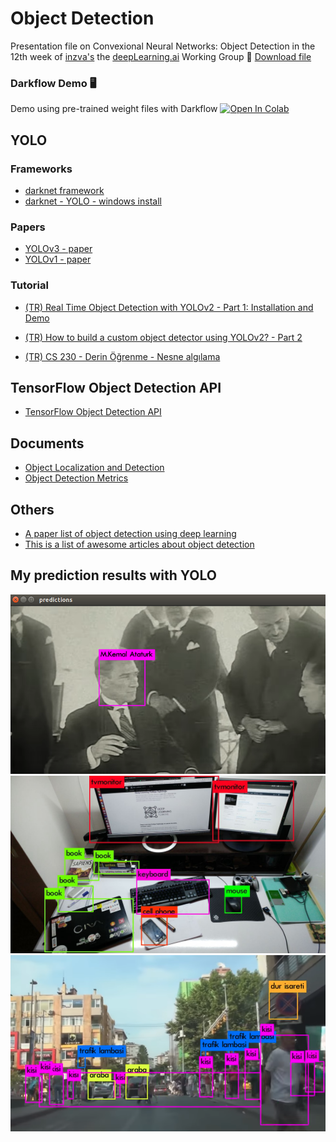 
# Object Detection


Presentation file on Convexional Neural Networks: Object Detection in the 12th week of [inzva's](https://inzva.com/) the [deepLearning.ai](https://www.deeplearning.ai/) Working Group
:paperclip: [Download file](presentation.odp)


### Darkflow Demo 🖥️
Demo using pre-trained weight files with Darkflow
[![Open In Colab](https://colab.research.google.com/assets/colab-badge.svg)](https://colab.research.google.com/github/yavuzKomecoglu/Object-Detection/blob/master/DLTR_YOLOv2-Darkflow.ipynb)


## YOLO
### Frameworks
* [darknet framework](https://pjreddie.com/darknet/yolo/)
* [darknet - YOLO - windows install](https://github.com/AlexeyAB/darknet#how-to-compile-on-windows-using-vcpkg)


### Papers
* [YOLOv3 - paper](https://pjreddie.com/media/files/papers/YOLOv3.pdf)
* [YOLOv1 - paper](https://pjreddie.com/media/files/papers/yolo_1.pdf)

### Tutorial
* [(TR) Real Time Object Detection with YOLOv2 - Part 1: Installation and Demo](https://medium.com/deep-learning-turkiye/yolov2-ile-ger%C3%A7ek-zamanl%C4%B1-nesne-tespiti-b%C3%B6l%C3%BCm-1-kurulum-ve-demo-f3d0c72e4a28)

* [(TR) How to build a custom object detector using YOLOv2? - Part 2](https://medium.com/deep-learning-turkiye/yolov2-ile-kendi-%C3%B6zel-ki%C5%9Fi-yada-nesnemizin-alg%C4%B1lanmas%C4%B1n%C4%B1-nas%C4%B1l-sa%C4%9Flar%C4%B1z-b%C3%B6l%C3%BCm-2-c717f5231e46)

* [(TR) CS 230 - Derin Öğrenme - Nesne algılama](https://stanford.edu/~shervine/l/tr/teaching/cs-230/cheatsheet-convolutional-neural-networks#object-detection)

## TensorFlow Object Detection API
* [TensorFlow Object Detection API](https://github.com/tensorflow/models/tree/master/research/object_detection)


## Documents
* [Object Localization and Detection](https://leonardoaraujosantos.gitbooks.io/artificial-inteligence/content/object_localization_and_detection.html)
* [Object Detection Metrics](https://github.com/rafaelpadilla/Object-Detection-Metrics)



## Others 
* [A paper list of object detection using deep learning](https://github.com/hoya012/deep_learning_object_detection)
* [This is a list of awesome articles about object detection](https://github.com/amusi/awesome-object-detection)


## My prediction results with YOLO
![YOLO_prediction1](/images/YOLO_prediction1.png)
![YOLO_prediction2](/images/YOLO_prediction2.jpeg)
![YOLO_prediction3](/images/YOLO_prediction3.png)
